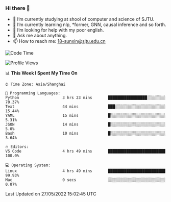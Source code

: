 ### Hi there 👋

<!--
**sunxin000/sunxin000** is a ✨ _special_ ✨ repository because its `README.md` (this file) appears on your GitHub profile.

Here are some ideas to get you started:

- 🔭 I’m currently working on ...
- 🌱 I’m currently learning ...
- 👯 I’m looking to collaborate on ...
- 🤔 I’m looking for help with ...
- 💬 Ask me about ...
- 📫 How to reach me: ...
- 😄 Pronouns: ...
- ⚡ Fun fact: ...
-->
- 🏫 I’m currently studying at shool of computer and science of SJTU.
- 🌱 I’m currently learning nlp, \*former, GNN, causal inference and so forth.
- 🤔 I’m looking for help with my poor english.
- 💬 Ask me about anything.
- 📫 How to reach me: 18-sunxin@sjtu.edu.cn
<!--START_SECTION:waka-->
![Code Time](http://img.shields.io/badge/Code%20Time-192%20hrs%2010%20mins-blue)

![Profile Views](http://img.shields.io/badge/Profile%20Views-1-blue)

📊 **This Week I Spent My Time On** 

```text
⌚︎ Time Zone: Asia/Shanghai

💬 Programming Languages: 
Python                   3 hrs 23 mins       █████████████████░░░░░░░░   70.37% 
Text                     44 mins             ███░░░░░░░░░░░░░░░░░░░░░░   15.44% 
YAML                     15 mins             █░░░░░░░░░░░░░░░░░░░░░░░░   5.31% 
JSON                     14 mins             █░░░░░░░░░░░░░░░░░░░░░░░░   5.0% 
Bash                     10 mins             █░░░░░░░░░░░░░░░░░░░░░░░░   3.64%

🔥 Editors: 
VS Code                  4 hrs 49 mins       █████████████████████████   100.0%

💻 Operating System: 
Linux                    4 hrs 49 mins       █████████████████████████   99.93% 
Mac                      0 secs              ░░░░░░░░░░░░░░░░░░░░░░░░░   0.07%

```


 Last Updated on 27/05/2022 15:02:45 UTC
<!--END_SECTION:waka-->
